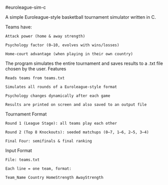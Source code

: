 #euroleague-sim-c

A simple Euroleague-style basketball tournament simulator written in C.

Teams have:

    Attack power (home & away strength)

    Psychology factor (0–10, evolves with wins/losses)

    Home-court advantage (when playing in their own country)

The program simulates the entire tournament and saves results to a .txt file chosen by the user.
Features

    Reads teams from teams.txt

    Simulates all rounds of a Euroleague-style format

    Psychology changes dynamically after each game

    Results are printed on screen and also saved to an output file

Tournament Format

    Round 1 (League Stage): all teams play each other

    Round 2 (Top 8 Knockouts): seeded matchups (0–7, 1–6, 2–5, 3–4)

    Final Four: semifinals & final ranking

Input Format

    File: teams.txt

    Each line = one team, format:

    Team_Name Country HomeStrength AwayStrength
